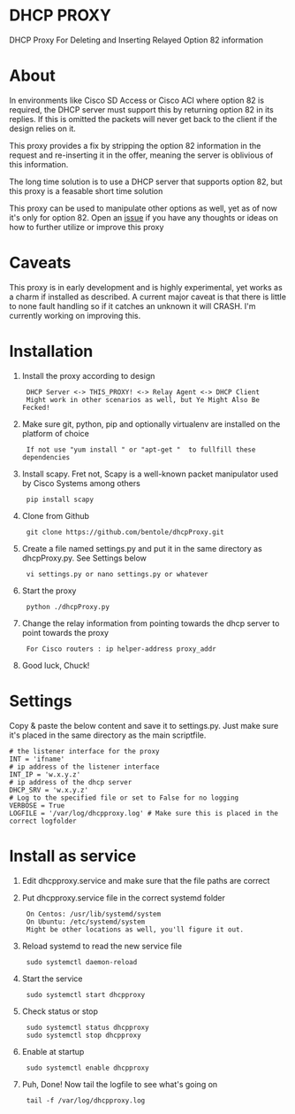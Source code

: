 # DHCP PROXY

DHCP Proxy For Deleting and Inserting Relayed Option 82 information

# About

In environments like Cisco SD Access or Cisco ACI where option 82 is required, the DHCP server must support this by 
returning option 82 in its replies. If this is omitted the packets will never get back
to the client if the design relies on it.

This proxy provides a fix by stripping the option 82 information in the request and
re-inserting it in the offer, meaning the server is oblivious of this information.

The long time solution is to use a DHCP server that supports option 82, but 
this proxy is a feasable short time solution

This proxy can be used to manipulate other options as well, yet as of now it's only for option 82.
Open an [issue](https://github.com/bentole/dhcpProxy/issues) if you have any thoughts or ideas on how to 
further utilize or improve this proxy

# Caveats

This proxy is in early development and is highly experimental, yet works as a charm if installed as described.
A current major caveat is that there is little to none fault handling so if it catches an unknown it will CRASH. I'm currently working on improving this.


# Installation

1. Install the proxy according to design

		DHCP Server <-> THIS_PROXY! <-> Relay Agent <-> DHCP Client
		Might work in other scenarios as well, but Ye Might Also Be Fecked!

2. Make sure git, python, pip and optionally virtualenv are installed on the platform of choice

		If not use "yum install " or "apt-get "  to fullfill these dependencies

3. Install scapy. Fret not, Scapy is a well-known packet manipulator used by Cisco Systems among others

		pip install scapy
		
4. Clone from Github

		git clone https://github.com/bentole/dhcpProxy.git

5. Create a file named settings.py and put it in the same directory as dhcpProxy.py. See Settings below

		vi settings.py or nano settings.py or whatever

6. Start the proxy

		python ./dhcpProxy.py
		
7. Change the relay information from pointing towards the dhcp server to point towards the proxy

		For Cisco routers : ip helper-address proxy_addr

8. Good luck, Chuck!

# Settings

Copy & paste the below content and save it to settings.py. Just make sure it's placed in the same directory as the main scriptfile.

```
# the listener interface for the proxy
INT = 'ifname' 
# ip address of the listener interface
INT_IP = 'w.x.y.z' 
# ip address of the dhcp server
DHCP_SRV = 'w.x.y.z' 
# Log to the specified file or set to False for no logging
VERBOSE = True
LOGFILE = '/var/log/dhcpproxy.log' # Make sure this is placed in the correct logfolder
```
# Install as service

1. Edit dhcpproxy.service and make sure that the file paths are correct
2. Put dhcpproxy.service file in the correct systemd folder

		On Centos: /usr/lib/systemd/system
		On Ubuntu: /etc/systemd/system
		Might be other locations as well, you'll figure it out.
	
3. Reload systemd to read the new service file

		sudo systemctl daemon-reload
	
4. Start the service

		sudo systemctl start dhcpproxy
	
5. Check status or stop

		sudo systemctl status dhcpproxy
		sudo systemctl stop dhcpproxy
	
6. Enable at startup

		sudo systemctl enable dhcpproxy
	
7. Puh, Done! Now tail the logfile to see what's going on

		tail -f /var/log/dhcpproxy.log
